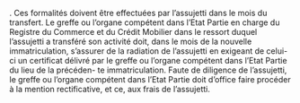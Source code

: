 .
Ces formalités doivent être effectuées par l’assujetti dans le mois du transfert.
Le greffe ou l’organe compétent dans l’Etat Partie en charge du Registre du Commerce et du
Crédit Mobilier dans le ressort duquel l’assujetti a transféré son activité doit, dans le mois de
la nouvelle immatriculation, s’assurer de la radiation de l’assujetti en exigeant de celui-ci un
certificat délivré par le greffe ou l’organe compétent dans l’Etat Partie du lieu de la précéden-
te immatriculation.
Faute de diligence de l’assujetti, le greffe ou l’organe compétent dans l’Etat Partie doit
d’office faire procéder à la mention rectificative, et ce, aux frais de l’assujetti.